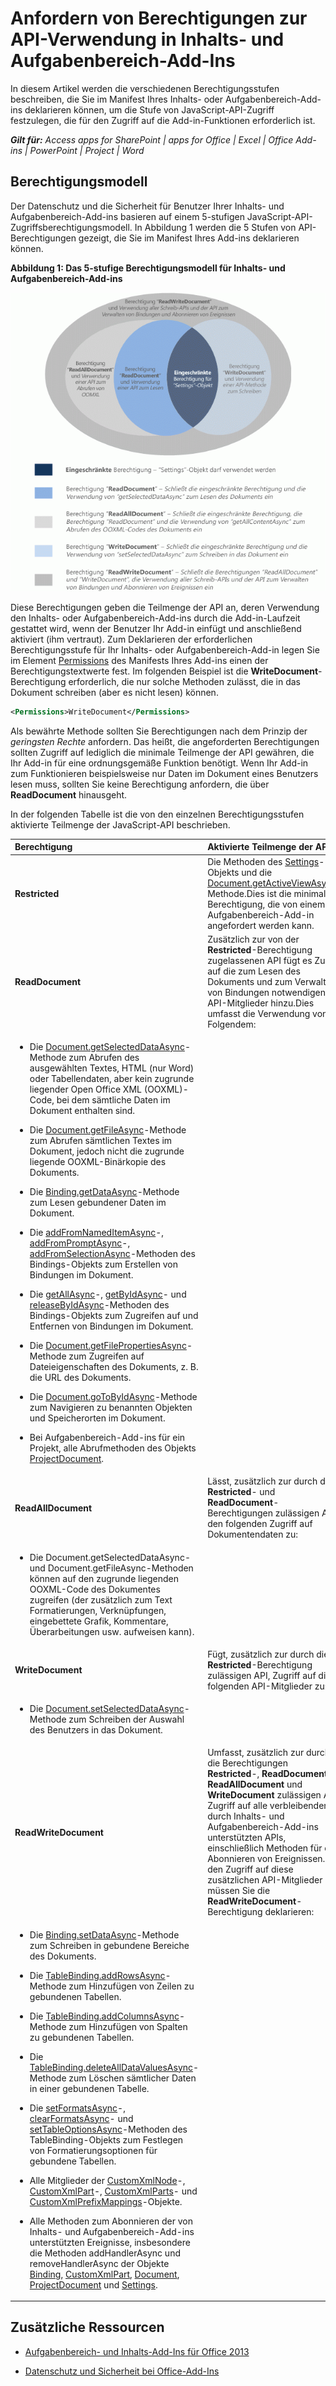 
# Anfordern von Berechtigungen zur API-Verwendung in Inhalts- und Aufgabenbereich-Add-Ins
In diesem Artikel werden die verschiedenen Berechtigungsstufen beschreiben, die Sie im Manifest Ihres Inhalts- oder Aufgabenbereich-Add-ins deklarieren können, um die Stufe von JavaScript-API-Zugriff festzulegen, die für den Zugriff auf die Add-in-Funktionen erforderlich ist. 

 _**Gilt für:** Access apps for SharePoint | apps for Office | Excel | Office Add-ins | PowerPoint | Project | Word_


## Berechtigungsmodell


Der Datenschutz und die Sicherheit für Benutzer Ihrer Inhalts- und Aufgabenbereich-Add-ins basieren auf einem 5-stufigen JavaScript-API-Zugriffsberechtigungsmodell. In Abbildung 1 werden die 5 Stufen von API-Berechtigungen gezeigt, die Sie im Manifest Ihres Add-ins deklarieren können.


**Abbildung 1: Das 5-stufige Berechtigungsmodell für Inhalts- und Aufgabenbereich-Add-ins**

![Berechtigungsebenen für Aufgabenbereich-Apps](../../images/off15appsdk_TaskPaneAppPermission.gif)



Diese Berechtigungen geben die Teilmenge der API an, deren Verwendung den Inhalts- oder Aufgabenbereich-Add-ins durch die Add-in-Laufzeit gestattet wird, wenn der Benutzer Ihr Add-in einfügt und anschließend aktiviert (ihm vertraut). Zum Deklarieren der erforderlichen Berechtigungsstufe für Ihr Inhalts- oder Aufgabenbereich-Add-in legen Sie im Element [Permissions](http://msdn.microsoft.com/de-de/library/d4cfe645-353d-8240-8495-f76fb36602fe%28Office.15%29.aspx) des Manifests Ihres Add-ins einen der Berechtigungstextwerte fest. Im folgenden Beispiel ist die **WriteDocument**-Berechtigung erforderlich, die nur solche Methoden zulässt, die in das Dokument schreiben (aber es nicht lesen) können.




```XML
<Permissions>WriteDocument</Permissions>
```

Als bewährte Methode sollten Sie Berechtigungen nach dem Prinzip der  _geringsten Rechte_ anfordern. Das heißt, die angeforderten Berechtigungen sollten Zugriff auf lediglich die minimale Teilmenge der API gewähren, die Ihr Add-in für eine ordnungsgemäße Funktion benötigt. Wenn Ihr Add-in zum Funktionieren beispielsweise nur Daten im Dokument eines Benutzers lesen muss, sollten Sie keine Berechtigung anfordern, die über **ReadDocument** hinausgeht.

In der folgenden Tabelle ist die von den einzelnen Berechtigungsstufen aktivierte Teilmenge der JavaScript-API beschrieben.



|**Berechtigung**|**Aktivierte Teilmenge der API**|
|:-----|:-----|
|**Restricted**|Die Methoden des [Settings](http://msdn.microsoft.com/de-de/library/ad733387-a58c-4514-8fc2-53e64fad468d%28Office.15%29.aspx)-Objekts und die [Document.getActiveViewAsync](http://msdn.microsoft.com/de-de/library/6b53c90a-df57-4851-98d1-fae2b54f6ad6%28Office.15%29.aspx)-Methode.Dies ist die minimale Berechtigung, die von einem Aufgabenbereich-Add-in angefordert werden kann.|
|**ReadDocument**|Zusätzlich zur von der  **Restricted**-Berechtigung zugelassenen API fügt es Zugriff auf die zum Lesen des Dokuments und zum Verwalten von Bindungen notwendigen API-Mitglieder hinzu.Dies umfasst die Verwendung von Folgendem:
<ul xmlns:xlink="http://www.w3.org/1999/xlink" xmlns:mtps="http://msdn2.microsoft.com/mtps" xmlns:mshelp="http://msdn.microsoft.com/mshelp" xmlns:ddue="http://ddue.schemas.microsoft.com/authoring/2003/5" xmlns:msxsl="urn:schemas-microsoft-com:xslt"><li><p>Die <a href="http://msdn.microsoft.com/de-de/library/f85ad02c-64f0-4b73-87f6-7f521b3afd69(Office.15).aspx" target="_blank">Document.getSelectedDataAsync</a>-Methode zum Abrufen des ausgewählten Textes, HTML (nur Word) oder Tabellendaten, aber kein zugrunde liegender Open Office XML (OOXML)-Code, bei dem sämtliche Daten im Dokument enthalten sind.</p></li><li><p>Die <a href="http://msdn.microsoft.com/de-de/library/78047418-89c4-4c7d-9427-4735b8559518(Office.15).aspx" target="_blank">Document.getFileAsync</a>-Methode zum Abrufen sämtlichen Textes im Dokument, jedoch nicht die zugrunde liegende OOXML-Binärkopie des Dokuments.</p></li><li><p>Die <a href="http://msdn.microsoft.com/de-de/library/5372ffd8-579d-4fcb-9e5b-e9a2128f3201(Office.15).aspx" target="_blank">Binding.getDataAsync</a>-Methode zum Lesen gebundener Daten im Dokument.</p></li><li><p>Die <a href="http://msdn.microsoft.com/de-de/library/afbadac7-60c7-47cb-9477-6e9466ded44c(Office.15).aspx" target="_blank">addFromNamedItemAsync</a>-, <a href="http://msdn.microsoft.com/de-de/library/9dc03608-b08b-4700-8be1-3c86ae236799(Office.15).aspx" target="_blank">addFromPromptAsync</a>-, <a href="http://msdn.microsoft.com/de-de/library/edc99214-e63e-43f2-9392-97ead42fc155(Office.15).aspx" target="_blank">addFromSelectionAsync</a>-Methoden des <span class="keyword">Bindings</span>-Objekts zum Erstellen von Bindungen im Dokument.</p></li><li><p>Die <a href="http://msdn.microsoft.com/de-de/library/ef902b73-cc4c-4551-95de-d8a51eeba82f(Office.15).aspx" target="_blank">getAllAsync</a>-, <a href="http://msdn.microsoft.com/de-de/library/2727c891-bc05-465c-9324-113fbfeb3fbb(Office.15).aspx" target="_blank">getByIdAsync</a>- und <a href="http://msdn.microsoft.com/de-de/library/ad285984-8b44-435d-9b84-f0ade570c896(Office.15).aspx" target="_blank">releaseByIdAsync</a>-Methoden des <span class="keyword">Bindings</span>-Objekts zum Zugreifen auf und Entfernen von Bindungen im Dokument.</p></li><li><p>Die <a href="http://msdn.microsoft.com/de-de/library/2533a563-95ae-4d52-b2d5-a6783e4ef5b4(Office.15).aspx" target="_blank">Document.getFilePropertiesAsync</a>-Methode zum Zugreifen auf Dateieigenschaften des Dokuments, z. B. die URL des Dokuments.</p></li><li><p>Die <a href="http://msdn.microsoft.com/de-de/library/35dda81c-235e-4eab-8a77-9acb3b73a380(Office.15).aspx" target="_blank">Document.goToByIdAsync</a>-Methode zum Navigieren zu benannten Objekten und Speicherorten im Dokument.</p></li><li><p>Bei Aufgabenbereich-Add-ins für ein Projekt, alle Abrufmethoden des Objekts <a href="http://msdn.microsoft.com/de-de/library/1908af4f-93b9-4859-87e3-06942014fae1(Office.15).aspx" target="_blank">ProjectDocument</a>. </p></li></ul>|
|**ReadAllDocument**|Lässt, zusätzlich zur durch die  **Restricted**- und  **ReadDocument**-Berechtigungen zulässigen API den folgenden Zugriff auf Dokumentendaten zu:
<ul xmlns:xlink="http://www.w3.org/1999/xlink" xmlns:mtps="http://msdn2.microsoft.com/mtps" xmlns:mshelp="http://msdn.microsoft.com/mshelp" xmlns:ddue="http://ddue.schemas.microsoft.com/authoring/2003/5" xmlns:msxsl="urn:schemas-microsoft-com:xslt"><li><p>Die <span class="keyword">Document.getSelectedDataAsync</span>- und <span class="keyword">Document.getFileAsync</span>-Methoden können auf den zugrunde liegenden OOXML-Code des Dokumentes zugreifen (der zusätzlich zum Text Formatierungen, Verknüpfungen, eingebettete Grafik, Kommentare, Überarbeitungen usw. aufweisen kann).</p></li></ul>|
|**WriteDocument**|Fügt, zusätzlich zur durch die  **Restricted**-Berechtigung zulässigen API, Zugriff auf die folgenden API-Mitglieder zu:
<ul xmlns:xlink="http://www.w3.org/1999/xlink" xmlns:mtps="http://msdn2.microsoft.com/mtps" xmlns:mshelp="http://msdn.microsoft.com/mshelp" xmlns:ddue="http://ddue.schemas.microsoft.com/authoring/2003/5" xmlns:msxsl="urn:schemas-microsoft-com:xslt"><li><p>Die <a href="http://msdn.microsoft.com/de-de/library/998f38dc-83bd-4659-a759-4758c632a6ef(Office.15).aspx" target="_blank">Document.setSelectedDataAsync</a>-Methode zum Schreiben der Auswahl des Benutzers in das Dokument.</p></li></ul>|
|**ReadWriteDocument**|Umfasst, zusätzlich zur durch die Berechtigungen  **Restricted**-,  **ReadDocument**,  **ReadAllDocument** und **WriteDocument** zulässigen API, Zugriff auf alle verbleibenden, durch Inhalts- und Aufgabenbereich-Add-ins unterstützten APIs, einschließlich Methoden für das Abonnieren von Ereignissen.Für den Zugriff auf diese zusätzlichen API-Mitglieder müssen Sie die  **ReadWriteDocument**-Berechtigung deklarieren: 
<ul xmlns:xlink="http://www.w3.org/1999/xlink" xmlns:mtps="http://msdn2.microsoft.com/mtps" xmlns:mshelp="http://msdn.microsoft.com/mshelp" xmlns:ddue="http://ddue.schemas.microsoft.com/authoring/2003/5" xmlns:msxsl="urn:schemas-microsoft-com:xslt"><li><p>Die <a href="http://msdn.microsoft.com/de-de/library/6a59bb6d-40b6-4a95-9b98-d70d4616de09(Office.15).aspx" target="_blank">Binding.setDataAsync</a>-Methode zum Schreiben in gebundene Bereiche des Dokuments.</p></li><li><p>Die <a href="http://msdn.microsoft.com/de-de/library/1cd23454-8435-4e13-98b3-d0d29ed278a8(Office.15).aspx" target="_blank">TableBinding.addRowsAsync</a>-Methode zum Hinzufügen von Zeilen zu gebundenen Tabellen.</p></li><li><p>Die <a href="http://msdn.microsoft.com/de-de/library/8f1bfa81-3850-4ea1-ba2e-c9bcf5847a44(Office.15).aspx" target="_blank">TableBinding.addColumnsAsync</a>-Methode zum Hinzufügen von Spalten zu gebundenen Tabellen.</p></li><li><p>Die <a href="http://msdn.microsoft.com/de-de/library/8f5cc783-384d-4520-a218-190dfed74dd2(Office.15).aspx" target="_blank">TableBinding.deleteAllDataValuesAsync</a>-Methode zum Löschen sämtlicher Daten in einer gebundenen Tabelle.</p></li><li><p>Die <a href="http://msdn.microsoft.com/de-de/library/49712906-f582-4055-9ef8-6edde6e97679(Office.15).aspx" target="_blank">setFormatsAsync</a>-, <a href="http://msdn.microsoft.com/de-de/library/cc56e9c0-b33c-4d9b-b676-a7e50f757c10(Office.15).aspx" target="_blank">clearFormatsAsync</a>- und <a href="http://msdn.microsoft.com/de-de/library/2885fc57-4527-4ca4-a43d-9ee447ec27d3(Office.15).aspx" target="_blank">setTableOptionsAsync</a>-Methoden des <span class="keyword">TableBinding</span>-Objekts zum Festlegen von Formatierungsoptionen für gebundene Tabellen.</p></li><li><p>Alle Mitglieder der <a href="http://msdn.microsoft.com/de-de/library/dc1518de-47fa-4108-aab7-04a022724b04(Office.15).aspx" target="_blank">CustomXmlNode</a>-, <a href="http://msdn.microsoft.com/de-de/library/83f0e668-8236-4f2f-a20f-b173a9e3f65f(Office.15).aspx" target="_blank">CustomXmlPart</a>-, <a href="http://msdn.microsoft.com/de-de/library/ba40cd4c-29bb-4f31-875d-6f1382fd1ee8(Office.15).aspx" target="_blank">CustomXmlParts</a>- und <a href="http://msdn.microsoft.com/de-de/library/18b9aa8c-83e7-4c2f-8530-6a0ac8ce5535(Office.15).aspx" target="_blank">CustomXmlPrefixMappings</a>-Objekte.</p></li><li><p>Alle Methoden zum Abonnieren der von Inhalts- und Aufgabenbereich-Add-ins unterstützten Ereignisse, insbesondere die Methoden <span class="keyword">addHandlerAsync</span> und <span class="keyword">removeHandlerAsync</span> der Objekte <a href="http://msdn.microsoft.com/de-de/library/42882642-d22b-47d2-a8d3-3aa8c6a4435e(Office.15).aspx" target="_blank">Binding</a>, <a href="http://msdn.microsoft.com/de-de/library/83f0e668-8236-4f2f-a20f-b173a9e3f65f(Office.15).aspx" target="_blank">CustomXmlPart</a>, <a href="http://msdn.microsoft.com/de-de/library/f8859516-cc1f-4b20-a8f3-cee37a983e70(Office.15).aspx" target="_blank">Document</a>, <a href="http://msdn.microsoft.com/de-de/library/1908af4f-93b9-4859-87e3-06942014fae1(Office.15).aspx" target="_blank">ProjectDocument</a> und <a href="http://msdn.microsoft.com/de-de/library/ad733387-a58c-4514-8fc2-53e64fad468d(Office.15).aspx" target="_blank">Settings</a>.</p></li></ul>|

## Zusätzliche Ressourcen



- [Aufgabenbereich- und Inhalts-Add-Ins für Office 2013](baf73b23-4429-4b7f-bcb9-a99a9618ae38.md)
    
- [Datenschutz und Sicherheit bei Office-Add-Ins](87c59a88-10e2-4c88-b6a8-736bd356e5f8.md)
    


